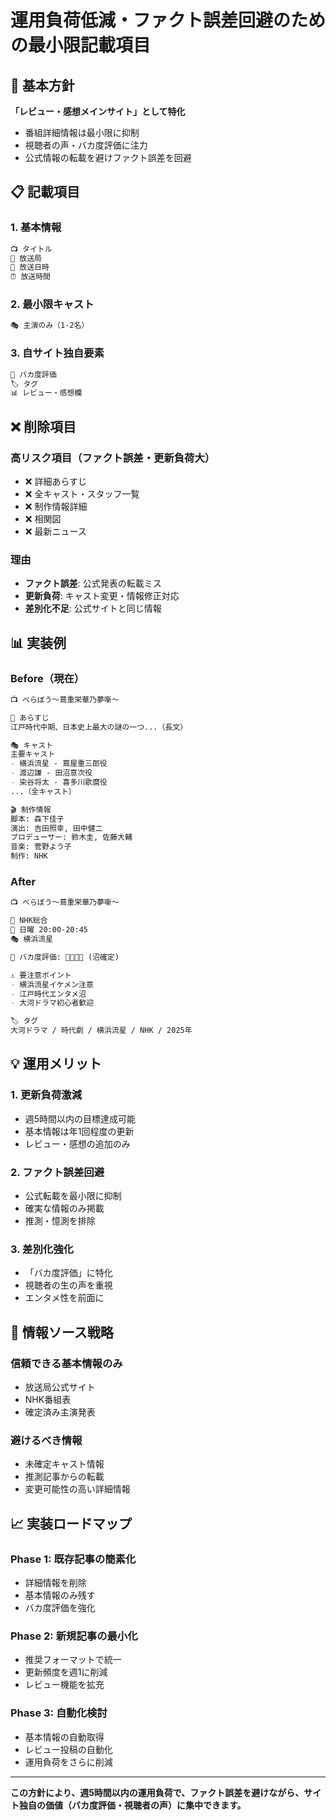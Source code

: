 # 運用負荷低減・ファクト誤差回避のための最小限記載項目

## 🎯 基本方針
**「レビュー・感想メインサイト」として特化**
- 番組詳細情報は最小限に抑制
- 視聴者の声・バカ度評価に注力
- 公式情報の転載を避けファクト誤差を回避

## 📋 記載項目

### **1. 基本情報**
```markdown
📺 タイトル
🏢 放送局
📅 放送日時
⏰ 放送時間
```

### **2. 最小限キャスト**
```markdown
🎭 主演のみ（1-2名）
```

### **3. 自サイト独自要素**
```markdown
🧠 バカ度評価
🏷️ タグ
📊 レビュー・感想欄
```

## ❌ 削除項目

### **高リスク項目（ファクト誤差・更新負荷大）**
- ❌ 詳細あらすじ
- ❌ 全キャスト・スタッフ一覧
- ❌ 制作情報詳細
- ❌ 相関図
- ❌ 最新ニュース

### **理由**
- **ファクト誤差**: 公式発表の転載ミス
- **更新負荷**: キャスト変更・情報修正対応
- **差別化不足**: 公式サイトと同じ情報

## 📊 実装例

### **Before（現在）**
```markdown
📺 べらぼう〜蔦重栄華乃夢噺〜

📖 あらすじ
江戸時代中期、日本史上最大の謎の一つ...（長文）

🎭 キャスト
主要キャスト
- 横浜流星 - 蔦屋重三郎役
- 渡辺謙 - 田沼意次役
- 染谷将太 - 喜多川歌麿役
...（全キャスト）

🎬 制作情報
脚本: 森下佳子
演出: 吉田照幸, 田中健二
プロデューサー: 鈴木圭, 佐藤大輔
音楽: 菅野よう子
制作: NHK
```

### **After**
```markdown
📺 べらぼう〜蔦重栄華乃夢噺〜

🏢 NHK総合
📅 日曜 20:00-20:45
🎭 横浜流星

🧠 バカ度評価: 🧠🧠🧠🧠 (沼確定)

⚠️ 要注意ポイント
- 横浜流星イケメン注意
- 江戸時代エンタメ沼
- 大河ドラマ初心者歓迎

🏷️ タグ
大河ドラマ / 時代劇 / 横浜流星 / NHK / 2025年
```

## 💡 運用メリット

### **1. 更新負荷激減**
- 週5時間以内の目標達成可能
- 基本情報は年1回程度の更新
- レビュー・感想の追加のみ

### **2. ファクト誤差回避**
- 公式転載を最小限に抑制
- 確実な情報のみ掲載
- 推測・憶測を排除

### **3. 差別化強化**
- 「バカ度評価」に特化
- 視聴者の生の声を重視
- エンタメ性を前面に

## 🔄 情報ソース戦略

### **信頼できる基本情報のみ**
- 放送局公式サイト
- NHK番組表
- 確定済み主演発表

### **避けるべき情報**
- 未確定キャスト情報
- 推測記事からの転載
- 変更可能性の高い詳細情報

## 📈 実装ロードマップ

### **Phase 1: 既存記事の簡素化**
- 詳細情報を削除
- 基本情報のみ残す
- バカ度評価を強化

### **Phase 2: 新規記事の最小化**
- 推奨フォーマットで統一
- 更新頻度を週1に削減
- レビュー機能を拡充

### **Phase 3: 自動化検討**
- 基本情報の自動取得
- レビュー投稿の自動化
- 運用負荷をさらに削減

---

**この方針により、週5時間以内の運用負荷で、ファクト誤差を避けながら、サイト独自の価値（バカ度評価・視聴者の声）に集中できます。**